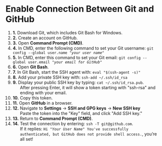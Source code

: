 <h1>Enable Connection Between Git and GitHub</h1>
<ol>
    <li>
    <strong>1.</strong> Download Git, which includes Git Bash for Windows. </li>
    <li><strong>2.</strong> Create an account on GitHub. <br />
    </li>
    <li>
    <strong>3.</strong> Open <strong>Command Prompt (CMD)</strong>. </li>
    <li><strong>4.</strong> In CMD, enter the following command to set your Git username: 
    <code>git config --global user.name "<em>your user name</em>"</code> </li>
    <li><strong>5.</strong> In CMD, enter this command to set your Git email: 
    <code>git config --global user.email "<em>your email for GitHub</em>"</code> <br />
    </li>
    <li>
    <strong>6.</strong> Open <strong>Git Bash</strong>. </li>
    <li><strong>7.</strong> In Git Bash, start the SSH agent with: 
    <code>eval "$(ssh-agent -s)"</code> </li>
    <li><strong>8.</strong> Add your private SSH key with: 
    <code>ssh-add ~/.ssh/id_rsa</code> </li>
    <li><strong>9.</strong> Display your public SSH key by typing: 
    <code>cat ~/.ssh/id_rsa.pub</code>. 
        <ul>After pressing Enter, it will show a token starting with "ssh-rsa" and ending with your email. </ul>
    </li>
    <li><strong>10.</strong> Copy this token. <br />
    </li>
    <li>
    <strong>11.</strong> Open <strong>GitHub</strong> in a browser. </li>
    <li><strong>12.</strong> Navigate to <strong>Settings</strong> -> <strong>SSH and GPG keys</strong> -> <strong>New SSH key</strong>
        <ul>Paste the token into the "Key" field, and click "Add SSH key." </ul>
    </li>
    <li>
    <strong>13.</strong> Return to <strong>Command Prompt (CMD)</strong>. </li>
    <li><strong>14.</strong> Test the connection by entering: 
    <code>ssh -T git@github.com</code>. 
        <ul>If it replies: <code>Hi "<em>Your User Name</em>" You've successfully authenticated, but GitHub does not provide shell access.</code>, you’re all set! </ul>
    </li>
</ol>